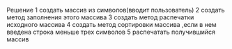 
Решение
1 создать массив из символов(вводит пользователь)
2 создать метод заполнения этого массива
3 создать метод распечатки исходного массива
4 создать метод сортировки массива ,если в нем введена строка меньше трех символов
5 распечатать получившийся массив